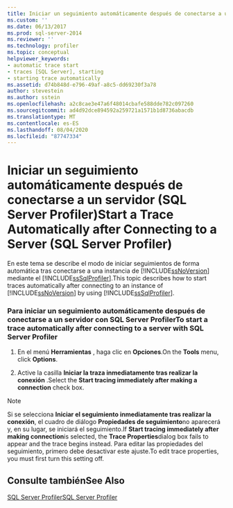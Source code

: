 ```yaml
---
title: Iniciar un seguimiento automáticamente después de conectarse a un servidor (SQL Server Profiler) | Microsoft Docs
ms.custom: ''
ms.date: 06/13/2017
ms.prod: sql-server-2014
ms.reviewer: ''
ms.technology: profiler
ms.topic: conceptual
helpviewer_keywords:
- automatic trace start
- traces [SQL Server], starting
- starting trace automatically
ms.assetid: d74b848d-e796-49af-a8c5-dd69230f3a78
author: stevestein
ms.author: sstein
ms.openlocfilehash: a2c8cae3e47a6f48014cbafe588dde782c097260
ms.sourcegitcommit: ad4d92dce894592a259721a1571b1d8736abacdb
ms.translationtype: MT
ms.contentlocale: es-ES
ms.lasthandoff: 08/04/2020
ms.locfileid: "87747334"
---
```

# <a name="start-a-trace-automatically-after-connecting-to-a-server-sql-server-profiler"></a><span data-ttu-id="41a86-102">Iniciar un seguimiento automáticamente después de conectarse a un servidor (SQL Server Profiler)</span><span class="sxs-lookup"><span data-stu-id="41a86-102">Start a Trace Automatically after Connecting to a Server (SQL Server Profiler)</span></span>
  <span data-ttu-id="41a86-103">En este tema se describe el modo de iniciar seguimientos de forma automática tras conectarse a una instancia de [!INCLUDE[ssNoVersion](../../includes/ssnoversion-md.md)] mediante el [!INCLUDE[ssSqlProfiler](../../includes/sssqlprofiler-md.md)].</span><span class="sxs-lookup"><span data-stu-id="41a86-103">This topic describes how to start traces automatically after connecting to an instance of [!INCLUDE[ssNoVersion](../../includes/ssnoversion-md.md)] by using [!INCLUDE[ssSqlProfiler](../../includes/sssqlprofiler-md.md)].</span></span>  
  
### <a name="to-start-a-trace-automatically-after-connecting-to-a-server-with-sql-server-profiler"></a><span data-ttu-id="41a86-104">Para iniciar un seguimiento automáticamente después de conectarse a un servidor con SQL Server Profiler</span><span class="sxs-lookup"><span data-stu-id="41a86-104">To start a trace automatically after connecting to a server with SQL Server Profiler</span></span>  
  
1.  <span data-ttu-id="41a86-105">En el menú **Herramientas** , haga clic en **Opciones**.</span><span class="sxs-lookup"><span data-stu-id="41a86-105">On the **Tools** menu, click **Options**.</span></span>  
  
2.  <span data-ttu-id="41a86-106">Active la casilla **Iniciar la traza inmediatamente tras realizar la conexión** .</span><span class="sxs-lookup"><span data-stu-id="41a86-106">Select the **Start tracing immediately after making a connection** check box.</span></span>  
  
> [!NOTE]  
>  <span data-ttu-id="41a86-107">Si se selecciona **Iniciar el seguimiento inmediatamente tras realizar la conexión**, el cuadro de diálogo **Propiedades de seguimiento**no aparecerá y, en su lugar, se iniciará el seguimiento.</span><span class="sxs-lookup"><span data-stu-id="41a86-107">If **Start tracing immediately after making connection**is selected, the **Trace Properties**dialog box fails to appear and the trace begins instead.</span></span> <span data-ttu-id="41a86-108">Para editar las propiedades del seguimiento, primero debe desactivar este ajuste.</span><span class="sxs-lookup"><span data-stu-id="41a86-108">To edit trace properties, you must first turn this setting off.</span></span>  
  
## <a name="see-also"></a><span data-ttu-id="41a86-109">Consulte también</span><span class="sxs-lookup"><span data-stu-id="41a86-109">See Also</span></span>  
 [<span data-ttu-id="41a86-110">SQL Server Profiler</span><span class="sxs-lookup"><span data-stu-id="41a86-110">SQL Server Profiler</span></span>](sql-server-profiler.md)  
  
  
